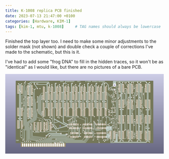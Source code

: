 ```yaml
---
title: K-1008 replica PCB finished
date: 2023-07-13 21:47:00 +0100
categories: [Hardware, KIM-1]
tags: [kim-1, mtu, k-1008]     # TAG names should always be lowercase
---
```

Finished the top layer too. I need to make some minor adjustments to the solder mask (not shown) and double check a couple of corrections I've made to the schematic, but this is it.

I've had to add some "frog DNA" to fill in the hidden traces, so it won't be as "identical" as I would like, but there are no pictures of a bare PCB.

![img-description](/assets/img/posts/2023-07-13-K-1008-replica-PCB-finished/k-1008-visable-memory-front.png)

<script src="https://giscus.app/client.js"
        data-repo="eduardocasino/eduardocasino.github.io"
        data-repo-id="R_kgDONX03Cg"
        data-category="General"
        data-category-id="DIC_kwDONX03Cs4ClErs"
        data-mapping="pathname"
        data-strict="0"
        data-reactions-enabled="1"
        data-emit-metadata="0"
        data-input-position="bottom"
        data-theme="preferred_color_scheme"
        data-lang="es"
        crossorigin="anonymous"
        async>
</script>
